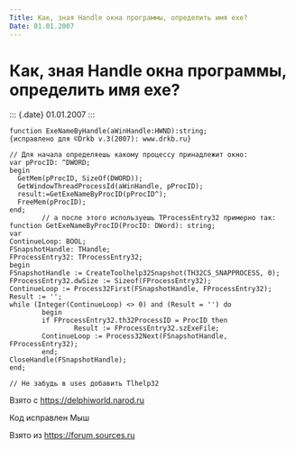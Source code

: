 ```yaml
---
Title: Как, зная Handle окна программы, определить имя exe?
Date: 01.01.2007
---
```


Как, зная Handle окна программы, определить имя exe?
====================================================

::: {.date}
01.01.2007
:::

    function ExeNameByHandle(aWinHandle:HWND):string;
    {исправлено для ©Drkb v.3(2007): www.drkb.ru}
     
    // Для начала определяешь какому процессу принадлежит окно:
    var pProcID: ^DWORD;
    begin
      GetMem(pProcID, SizeOf(DWORD));
      GetWindowThreadProcessId(aWinHandle, pProcID);
      result:=GetExeNameByProcID(pProcID^);
      FreeMem(pProcID);
    end;
            // а после этого используешь TProcessEntry32 примерно так:
    function GetExeNameByProcID(ProcID: DWord): string;
    var
    ContinueLoop: BOOL;
    FSnapshotHandle: THandle;
    FProcessEntry32: TProcessEntry32;
    begin
    FSnapshotHandle := CreateToolhelp32Snapshot(TH32CS_SNAPPROCESS, 0);
    FProcessEntry32.dwSize := Sizeof(FProcessEntry32);
    ContinueLoop := Process32First(FSnapshotHandle, FProcessEntry32);
    Result := '';
    while (Integer(ContinueLoop) <> 0) and (Result = '') do
            begin
            if FProcessEntry32.th32ProcessID = ProcID then
                    Result := FProcessEntry32.szExeFile;
            ContinueLoop := Process32Next(FSnapshotHandle, FProcessEntry32);
            end;
    CloseHandle(FSnapshotHandle);
    end;
     
    // Не забудь в uses добавить Tlhelp32

Взято с <https://delphiworld.narod.ru>

Код исправлен Мыш

Взято из <https://forum.sources.ru>
